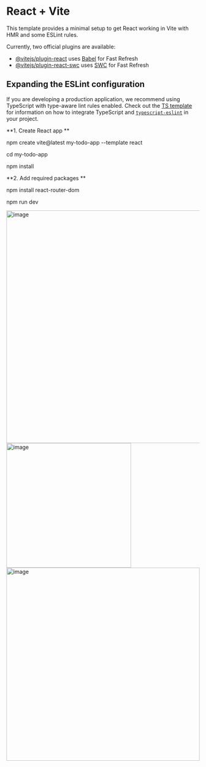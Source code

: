 # React + Vite

This template provides a minimal setup to get React working in Vite with HMR and some ESLint rules.

Currently, two official plugins are available:

- [@vitejs/plugin-react](https://github.com/vitejs/vite-plugin-react/blob/main/packages/plugin-react) uses [Babel](https://babeljs.io/) for Fast Refresh
- [@vitejs/plugin-react-swc](https://github.com/vitejs/vite-plugin-react/blob/main/packages/plugin-react-swc) uses [SWC](https://swc.rs/) for Fast Refresh

## Expanding the ESLint configuration

If you are developing a production application, we recommend using TypeScript with type-aware lint rules enabled. Check out the [TS template](https://github.com/vitejs/vite/tree/main/packages/create-vite/template-react-ts) for information on how to integrate TypeScript and [`typescript-eslint`](https://typescript-eslint.io) in your project.


**1. Create React app **

npm create vite@latest my-todo-app --template react 

cd my-todo-app 

npm install 


**2. Add required packages **

npm install react-router-dom 

npm run dev 

<img width="607" alt="image" src="https://github.com/user-attachments/assets/138b6099-2702-49b3-b282-ad2cd3c201fd" />
<img width="325" alt="image" src="https://github.com/user-attachments/assets/a99ee1f9-cd44-4dbf-b593-adc3aa505150" />
<img width="504" alt="image" src="https://github.com/user-attachments/assets/e21b5ea6-0e0a-4e00-ac6a-177f7119790c" />


